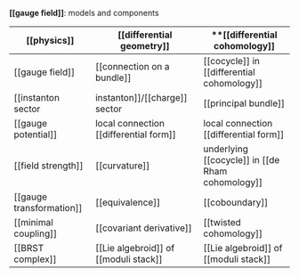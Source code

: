 
**[[gauge field]]**: models and components

| **[[physics]]** | **[[differential geometry]]** | **[[differential cohomology]] |
|--|--|--|
| [[gauge field]] | [[connection on a bundle]] | [[cocycle]] in [[differential cohomology]] |
| [[instanton sector|instanton]]/[[charge]] sector | [[principal bundle]] | [[cocycle]] in underlying [[cohomology]] |
| [[gauge potential]] | local connection [[differential form]] | local connection [[differential form]] |
| [[field strength]] | [[curvature]] | underlying [[cocycle]] in [[de Rham cohomology]] |
| [[gauge transformation]] | [[equivalence]] | [[coboundary]] |
| [[minimal coupling]] | [[covariant derivative]] | [[twisted cohomology]] |
| [[BRST complex]] | [[Lie algebroid]] of [[moduli stack]] | [[Lie algebroid]] of [[moduli stack]] | 